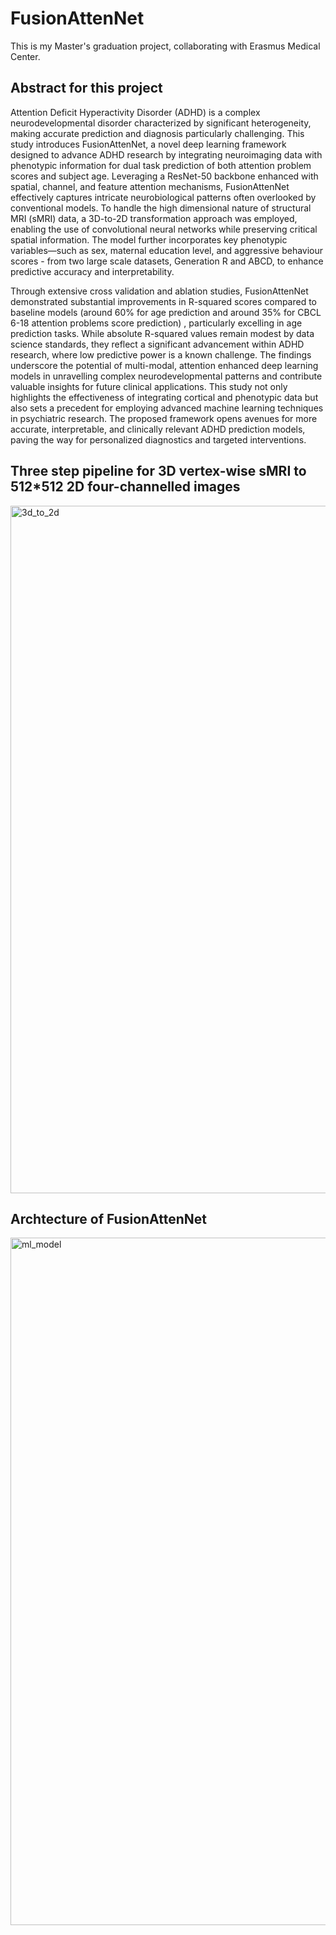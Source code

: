 # FusionAttenNet
This is my Master's graduation project, collaborating with Erasmus Medical Center.

## Abstract for this project

Attention Deficit Hyperactivity Disorder (ADHD) is a complex neurodevelopmental disorder characterized by significant heterogeneity, making accurate prediction and diagnosis particularly challenging. This study introduces FusionAttenNet, a novel deep learning framework designed to advance ADHD research by integrating neuroimaging data with phenotypic information for dual task prediction of both attention problem scores and subject age. Leveraging a ResNet-50 backbone enhanced with spatial, channel, and feature attention mechanisms, FusionAttenNet effectively captures intricate neurobiological patterns often overlooked by conventional models.
To handle the high dimensional nature of structural MRI (sMRI) data, a 3D-to-2D transformation approach was employed, enabling the use of convolutional neural networks while preserving critical spatial information. The model further incorporates key phenotypic variables—such as sex, maternal education level, and aggressive behaviour scores - from two large scale datasets, Generation R and ABCD, to enhance predictive accuracy and interpretability.

Through extensive cross validation and ablation studies, FusionAttenNet demonstrated substantial improvements in R-squared scores compared to baseline models (around 60% for age prediction and around 35% for CBCL 6-18 attention problems score prediction) , particularly excelling in age prediction tasks. While absolute R-squared values remain modest by data science standards, they reflect a significant advancement within ADHD research, where low predictive power is a known challenge. The findings underscore the potential of multi-modal, attention enhanced deep learning models in unravelling complex neurodevelopmental patterns and contribute valuable insights for future clinical applications.
This study not only highlights the effectiveness of integrating cortical and phenotypic data but also sets a precedent for employing advanced machine learning techniques in psychiatric research. The proposed framework opens avenues for more accurate, interpretable, and clinically relevant ADHD prediction models, paving the way for personalized diagnostics and targeted interventions.

## Three step pipeline for 3D vertex-wise sMRI to 512*512 2D four-channelled images
<img width="1100" alt="3d_to_2d" src="https://github.com/user-attachments/assets/7d12c95f-b181-4203-a8a7-3dd710399111" />

## Archtecture of FusionAttenNet
<img width="1100" alt="ml_model" src="https://github.com/user-attachments/assets/aa14de1f-2095-4d91-b2af-0383bacea88d" />




